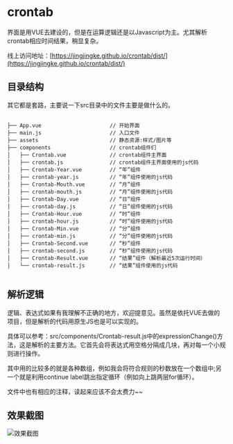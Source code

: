 # crontab

界面是用VUE去建设的，但是在运算逻辑还是以Javascript为主。尤其解析crontab相应时间结果，稍显复杂。

线上访问地址：[https://jingjingke.github.io/crontab/dist/](https://jingjingke.github.io/crontab/dist/)


## 目录结构 ##

其它都是套路，主要说一下src目录中的文件主要是做什么的。

```pre

├── App.vue                      // 开始界面
├── main.js                      // 入口文件
├── assets                       // 静态资源:样式/图片等
├── components                   // crontab组件们
│   ├── Crontab.vue              // crontab组件主界面
│   ├── crontab.js               // crontab组件主界面使用的js代码
│   ├── Crontab-Year.vue         // “年”组件
│   ├── crontab-year.js          // “年”组件使用的js代码
│   ├── Crontab-Mouth.vue        // “月”组件
│   ├── crontab-mouth.js         // “月”组件使用的js代码
│   ├── Crontab-Day.vue          // “日”组件
│   ├── crontab-day.js           // “日”组件使用的js代码
│   ├── Crontab-Hour.vue         // “时”组件
│   ├── crontab-hour.js          // “时”组件使用的js代码
│   ├── Crontab-Min.vue          // “分”组件
│   ├── crontab-min.js           // “分”组件使用的js代码
│   ├── Crontab-Second.vue       // “秒”组件
│   ├── crontab-second.js        // “秒”组件使用的js代码
│   ├── Crontab-Result.vue       // “结果”组件（解析最近5次运行时间）
│   └── crontab-result.js        // “结果”组件使用的js代码


```

## 解析逻辑  ##

逻辑、表达式如果有我理解不正确的地方，欢迎提意见。虽然是依托VUE去做的项目，但是解析的代码用原生JS也是可以实现的。

具体可以参考：src/components/Crontab-result.js中的expressionChange()方法，这是解析的主要方法。它首先会将表达式用空格分隔成几块，再对每一个小规则进行操作。

其中用的比较多的就是各种数组，例如我会将符合规则的秒数放在一个数组中;另一个就是利用continue label跳出指定循环（例如向上跳两层for循环）。

文件中也有相应的注释，读起来应该不会太费力~~



## 效果截图 ##

![效果截图](https://jingjingke.github.io/crontab/src/assets/effect.png)